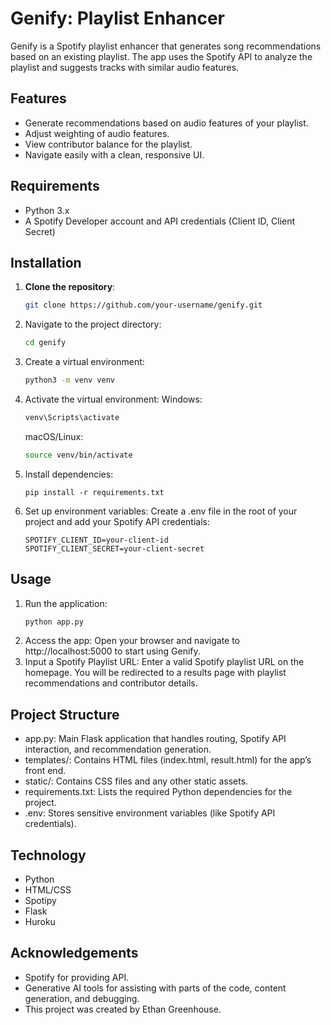# Genify: Playlist Enhancer

Genify is a Spotify playlist enhancer that generates song recommendations based on an existing playlist. The app uses the Spotify API to analyze the playlist and suggests tracks with similar audio features.

## Features

- Generate recommendations based on audio features of your playlist.
- Adjust weighting of audio features.
- View contributor balance for the playlist.
- Navigate easily with a clean, responsive UI.

## Requirements

- Python 3.x
- A Spotify Developer account and API credentials (Client ID, Client Secret)

## Installation

1. **Clone the repository**:
   ```bash
   git clone https://github.com/your-username/genify.git
   ```
2. Navigate to the project directory:
   ```bash
   cd genify
   ```
3. Create a virtual environment:
   ```bash
   python3 -m venv venv
   ```
4. Activate the virtual environment:
  Windows:
   ```bash
   venv\Scripts\activate
   ```
   macOS/Linux:
   ```bash
   source venv/bin/activate
   ```
5. Install dependencies:
   ```
   pip install -r requirements.txt
   ```
6. Set up environment variables: Create a .env file in the root of your project and add your Spotify API credentials:
   ```env
   SPOTIFY_CLIENT_ID=your-client-id
   SPOTIFY_CLIENT_SECRET=your-client-secret
   ```

## Usage

1. Run the application:
   ```bash
   python app.py
   ```
2. Access the app: Open your browser and navigate to http://localhost:5000 to start using Genify.
3. Input a Spotify Playlist URL: Enter a valid Spotify playlist URL on the homepage. You will be redirected to a results page with playlist recommendations and contributor details.

## Project Structure

- app.py: Main Flask application that handles routing, Spotify API interaction, and recommendation generation.
- templates/: Contains HTML files (index.html, result.html) for the app’s front end.
- static/: Contains CSS files and any other static assets.
- requirements.txt: Lists the required Python dependencies for the project.
- .env: Stores sensitive environment variables (like Spotify API credentials).

## Technology

- Python
- HTML/CSS
- Spotipy
- Flask
- Huroku

## Acknowledgements

- Spotify for providing API.
- Generative AI tools for assisting with parts of the code, content generation, and debugging.
- This project was created by Ethan Greenhouse.
